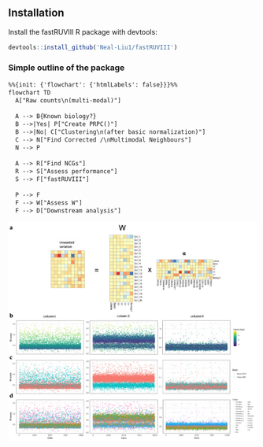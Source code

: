 ## Installation 

Install the fastRUVIII R package with devtools: 

```r
devtools::install_github('Neal-Liu1/fastRUVIII')
```
### Simple outline of the package
```mermaid
%%{init: {'flowchart': {'htmlLabels': false}}}%%
flowchart TD
  A["Raw counts\n(multi-modal)"]

  A --> B{Known biology?}
  B -->|Yes| P["Create PRPC()"]
  B -->|No| C["Clustering\n(after basic normalization)"]
  C --> N["Find Corrected /\nMultimodal Neighbours"]
  N --> P

  A --> R["Find NCGs"]
  R --> S["Assess performance"]
  S --> F["fastRUVIII"]

  P --> F
  F --> W["Assess W"]
  F --> D["Downstream analysis"]
```
<img src="./intro_plot.jpg">
